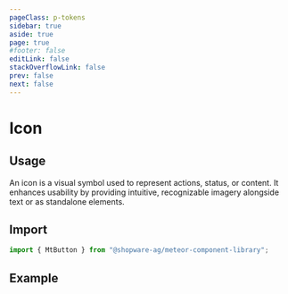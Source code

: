 ```yaml
---
pageClass: p-tokens
sidebar: true
aside: true
page: true
#footer: false
editLink: false
stackOverflowLink: false
prev: false
next: false
---
```


<script setup>
  import  SwagStorybookIframe  from '../../components/storybook/SwagStorybookIframe.vue'
</script>

# Icon

## Usage

An icon is a visual symbol used to represent actions, status, or content. It enhances usability by providing intuitive, recognizable imagery alongside text or as standalone elements.

## Import

```js
import { MtButton } from "@shopware-ag/meteor-component-library";
```

## Example

<SwagStorybookIframe group="icons-media" component="mt-icon"></SwagStorybookIframe>
